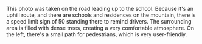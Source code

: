 This photo was taken on the road leading up to the school. Because it's an uphill route, and there are schools and residences on the mountain, there is a speed limit sign of 50 standing there to remind drivers. The surrounding area is filled with dense trees, creating a very comfortable atmosphere. On the left, there's a small path for pedestrians, which is very user-friendly.